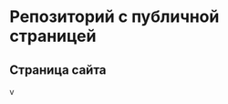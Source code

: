 # Репозиторий с публичной страницей

## Страница сайта
<!--Вставить ссылку на публичную страницу-->v
